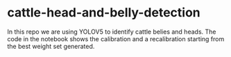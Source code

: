 # cattle-head-and-belly-detection

In this repo we are using YOLOV5 to identify cattle belies and heads. The code in the notebook shows the calibration and a recalibration starting from the best weight set generated. 
